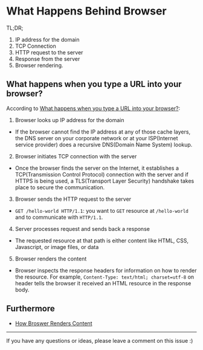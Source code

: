 # What Happens Behind Browser

TL;DR;

1. IP address for the domain
2. TCP Connection
3. HTTP request to the server
4. Response from the server
5. Browser rendering.

## What happens when you type a URL into your browser?

According to [What happens when you type a URL into your browser?](https://aws.amazon.com/blogs/mobile/what-happens-when-you-type-a-url-into-your-browser/):

1. Browser looks up IP address for the domain

- If the browser cannot find the IP address at any of those cache layers, the DNS server on your corporate network or at your ISP(Internet service provider) does a recursive DNS(Domain Name System) lookup.

2. Browser initiates TCP connection with the server

- Once the browser finds the server on the Internet, it establishes a TCP(Transmission Control Protocol) connection with the server and if HTTPS is being used, a TLS(Transport Layer Security) handshake takes place to secure the communication.

3. Browser sends the HTTP request to the server

- `GET /hello-world HTTP/1.1`: you want to `GET` resource at `/hello-world` and to communicate with `HTTP/1.1`.

4. Server processes request and sends back a response

- The requested resource at that path is either content like HTML, CSS, Javascript, or image files, or data

5. Browser renders the content

- Browser inspects the response headers for information on how to render the resource. For example, `Content-Type: text/html; charset=utf-8` on header tells the browser it received an HTML resource in the response body.

## Furthermore

- [How Broswer Renders Content](./how-browser-renders-content.md)

---

If you have any questions or ideas, please leave a comment on this issue :)
